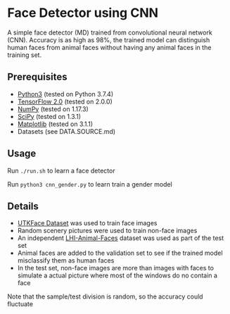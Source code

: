 # Face Detector using CNN

A simple face detector (MD) trained from convolutional neural network (CNN).
Accuracy is as high as 98%, the trained model can distinguish human faces from
animal faces without having any animal faces in the training set.

## Prerequisites
* [Python3](https://www.python.org/) (tested on Python 3.7.4)
* [TensorFlow 2.0](https://www.tensorflow.org/) (tested on 2.0.0)
* [NumPy](https://numpy.org/) (tested on 1.17.3)
* [SciPy](https://www.scipy.org/) (tested on 1.3.1)
* [Matplotlib](https://matplotlib.org/) (tested on 3.1.1)
* Datasets (see DATA.SOURCE.md)

## Usage
Run `./run.sh` to learn a face detector

Run `python3 cnn_gender.py` to learn train a gender model

## Details
* [UTKFace Dataset](https://susanqq.github.io/UTKFace/) was used to train face
images
* Random scenery pictures were used to train non-face images
* An independent [LHI-Animal-Faces](http://www.stat.ucla.edu/~zzsi/HiT/exp5.html) dataset was used as part of the test set
* Animal faces are added to the validation set to see if the trained model
misclassify them as human faces
* In the test set, non-face images are more than images with faces to simulate
a actual picture where most of the windows do no contain a face

Note that the sample/test division is random, so the accuracy could fluctuate
